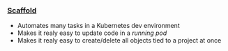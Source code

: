 ### [Scaffold](https://skaffold.dev/)

- Automates many tasks in a Kubernetes dev environment
- Makes it realy easy to update code in a *running pod*
- Makes it realy easy to create/delete all objects tied to a project at once